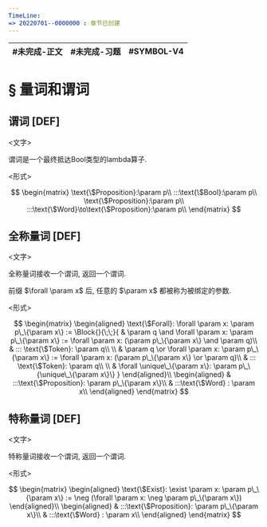 ```yaml
---
TimeLine: 
=> 20220701--0000000 : 章节已创建
---
```

| #未完成-正文 | #未完成-习题 | #SYMBOL-V4 | 
| ------------ | ------------ | ---------- |

# § 量词和谓词

## 谓词 [DEF]

\<文字\>

谓词是一个最终抵达Bool类型的lambda算子. 

\<形式\>

$$
\begin{matrix}
\text{\$Proposition}:\param p\\
:::\text{\$Bool}:\param p\\
\text{\$Proposition}:\param p\\
:::\text{\$Word}\to\text{\$Proposition}:\param p\\
\end{matrix}
$$

## 全称量词 [DEF]

\<文字\> 

全称量词接收一个谓词, 返回一个谓词. 

前缀 $\forall \param x$ 后, 任意的 $\param x$ 都被称为被绑定的参数. 

\<形式\>

$$
\begin{matrix}
\begin{aligned}
    \text{\$Forall}:
    \forall \param x: \param p\_\{\param x\} := 
    \Block{}{\;\;}{
        & \param q \and \forall \param x: \param p\_\{\param x\} 
        := \forall \param x: (\param p\_\{\param x\} \and \param q)\\
        & ::: \text{\$Token}: \param q\\
        \\
        & \param q \or \forall \param x: \param p\_\{\param x\} 
        := \forall \param x: (\param p\_\{\param x\} \or \param q)\\
        & ::: \text{\$Token}: \param q\\
        \\
        & \forall \unique\_\{\param x\}: \param p\_\{\unique\_\{\param x\}\}
    }
\end{aligned}\\
\begin{aligned}
    & :::\text{\$Proposition}: \param p\_\{\param x\}\\
    & :::\text{\$Word} : \param x\\
\end{aligned}
\end{matrix}
$$

## 特称量词 [DEF]

\<文字\>

特称量词接收一个谓词, 返回一个谓词. 

\<形式\>

$$
\begin{matrix}
\begin{aligned}
    \text{\$Exist}:
    \exist \param x: \param p\_\{\param x\} := 
    \neg (\forall \param x: \neg \param p\_\{\param x\})
\end{aligned}\\
\begin{aligned}
    & :::\text{\$Proposition}: \param p\_\{\param x\}\\
    & :::\text{\$Word} : \param x\\
\end{aligned}
\end{matrix}
$$

